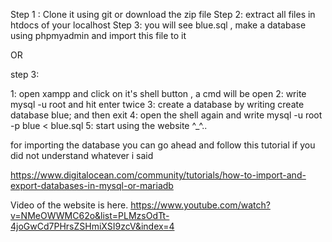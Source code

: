 Step 1 : Clone it using git or download the zip file 
Step 2: extract all files in htdocs of your localhost
Step 3: you will see blue.sql , make a database using phpmyadmin and import this file to it 

OR

step 3: 

1: open xampp and click on it's shell button , a cmd will be open 
2: write mysql -u root and hit enter twice
3: create a database by writing create database blue; and then exit
4: open the shell again and write mysql -u root -p blue < blue.sql
5: start using the website ^_^..

for importing the database you can go ahead and follow this tutorial if you did not understand whatever i said 

https://www.digitalocean.com/community/tutorials/how-to-import-and-export-databases-in-mysql-or-mariadb


Video of the website is here.
https://www.youtube.com/watch?v=NMeOWWMC62o&list=PLMzsOdTt-4joGwCd7PHrsZSHmiXSI9zcV&index=4
